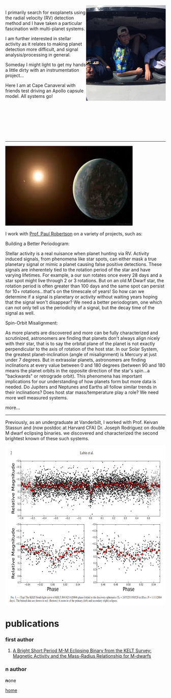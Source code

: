 <img align="right" src="./temp3.jpg" width="250" height="300">

I primarily search for exoplanets using the radial velocity (RV) detection method and 
I have taken a particular fascination with multi-planet systems.

I am further interested in stellar activity as it relates to making planet detection more difficult,
and signal analysis/processing in general.

Someday I might light to get my hands a little dirty with an instrumentation project...

Here I am at Cape Canaveral with friends test driving an Apollo capsule model. All systems go! 
<br>
<br>
<br>
<br>
<br>
<br>
<br>
<br>
* * * 


<img src= "./temp.jpg" width="400" height="250">
<br>

I work with [Prof. Paul Robertson](https://faculty.sites.uci.edu/robertson/) on a variety of projects, such as:

Building a Better Periodogram: 

Stellar activity is a real nuisance when planet hunting via RV. Activity induced signals, 
from phenomena like star spots, can either mask a true planetary signal or mimic a planet causing false positive detections. 
These signals are inherentely tied to the rotation period of the star and have varying lifetimes. For example, a our sun
rotates once every 28 days and a star spot might live through 2 or 3 rotations. But on an old M Dwarf star, the rotation period is often greater than 100 days and the same spot can persist for 10+ rotations...that's on the timescale of years! 
So how can we determine if a signal is planetary or activity without waiting years hoping that the signal won't disappear? 
We need a better periodogram, one which can not only tell us the periodicity of a signal, but the decay time of the signal as well. 

Spin-Orbit Misalignment: 

As more planets are discovered and more can be fully characterized and scrutinized, astronomers are finding that planets don't always
align nicely with their star, that is to say the orbital plane of the planet is not exactly perpendicular to the axis of rotation of the host star. In our Solar System, the greatest planet-inclination (angle of misalignment) is Mercury at just under 7 degrees. 
But in extrasolar planets, astronomers are finding inclinations at every value between 0 and 180 degrees (between 90 and 180 means the planet orbits in the opposite direction of the star's spin...a "backwards" or retrograde orbit). 
This phenomena has important implications for our understanding of how planets form but more data is needed. Do Jupiters and Neptunes and Earths all follow similar trends in their inclinations? Does host star mass/temperature play a role?
We need more well measured systems.

more...




* * * 

Previously, as an undergraduate at Vanderbilt, I worked with Prof. Keivan Stassun and (now postdoc 
at Harvard CFA) Dr. Joseph Rodriguez on double M dwarf eclipsing binaries. 
we discovered and characterized the second brightest known of these such systems.

<img src= "./keltks20.png" width="600" height="500">



# publications

### first author

1. [A Bright Short Period M-M Eclipsing Binary from the KELT Survey: Magnetic Activity and the Mass-Radius Relationship for M-dwarfs](https://arxiv.org/abs/1706.02401)

### n author

<strong>n</strong>one


[home](./)
